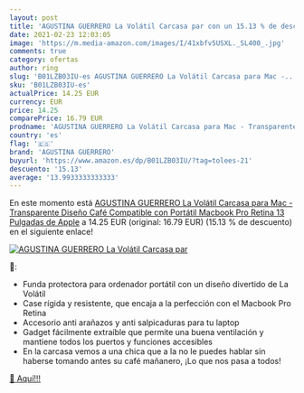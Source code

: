 ```yaml
---
layout: post
title: 'AGUSTINA GUERRERO La Volátil Carcasa par con un 15.13 % de descuento'
date: 2021-02-23 12:03:05
image: 'https://m.media-amazon.com/images/I/41xbfv5USXL._SL400_.jpg'
comments: true
category: ofertas
author: ring
slug: 'B01LZB03IU-es AGUSTINA GUERRERO La Volátil Carcasa para Mac -...'
sku: 'B01LZB03IU-es'
actualPrice: 14.25 EUR
currency: EUR
price: 14.25
comparePrice: 16.79 EUR
prodname: 'AGUSTINA GUERRERO La Volátil Carcasa para Mac - Transparente  Diseño Café  Compatible con Portátil Macbook Pro Retina 13   Pulgadas de Apple'
country: 'es'
flag: '🇪🇸'
brand: 'AGUSTINA GUERRERO'
buyurl: 'https://www.amazon.es/dp/B01LZB03IU/?tag=tolees-21'
descuento: '15.13'
average: '13.9933333333333'
---
```


En este momento está [AGUSTINA GUERRERO La Volátil Carcasa para Mac - Transparente  Diseño Café  Compatible con Portátil Macbook Pro Retina 13   Pulgadas de Apple](https://www.amazon.es/dp/B01LZB03IU/?tag=tolees-21) a 14.25 EUR (original: 16.79 EUR) (15.13 %  de descuento) en el siguiente enlace!

[![AGUSTINA GUERRERO La Volátil Carcasa par](https://m.media-amazon.com/images/I/41xbfv5USXL._SL400_.jpg)](https://www.amazon.es/dp/B01LZB03IU/?tag=tolees-21)

🔎:

- Funda protectora para ordenador portátil con un diseño divertido de La Volátil
- Case rígida y resistente, que encaja a la perfección con el Macbook Pro Retina
- Accesorio anti arañazos y anti salpicaduras para tu laptop
- Gadget fácilmente extraíble que permite una buena ventilación y mantiene todos los puertos y funciones accesibles
- En la carcasa vemos a una chica que a la no le puedes hablar sin haberse tomando antes su café mañanero, ¡Lo que nos pasa a todos!

[🛒 Aquí!!!](https://www.amazon.es/dp/B01LZB03IU/?tag=tolees-21)
